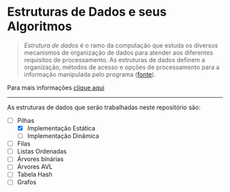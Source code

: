 # Estruturas de Dados e seus Algoritmos

> *Estrutura de dados* é o ramo da computação que estuda os diversos mecanismos de organização de dados para atender aos diferentes requisitos de processamento. As estruturas de dados definem a organização, métodos de acesso e opções de processamento para a informação manipulada pelo programa ([fonte](https://www.dca.fee.unicamp.br/cursos/EA876/apostila/HTML/node10.html)).

Para mais informações [clique aqui](https://pt.wikipedia.org/wiki/Estrutura_de_dados)

-----------------------------------------------------------------------------------------------------------

As estruturas de dados que serão trabalhadas neste repositório são:

- [ ] Pilhas 
   - [X] Implementação Estática
   - [ ] Implementação Dinâmica
- [ ] Filas
- [ ] Listas Ordenadas
- [ ] Árvores binárias
- [ ] Árvores AVL
- [ ] Tabela Hash
- [ ] Grafos
